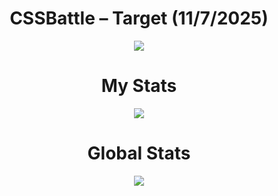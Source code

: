 <h1 align="center">CSSBattle – Target (11/7/2025)</h1>

<p align="center">
  <img src="https://github.com/user-attachments/assets/2db162ab-edae-433d-817d-444699522a55">
</p>

<h1 align="center">My Stats</h1>

<p align="center">
  <img src="https://github.com/user-attachments/assets/70f34508-a90d-4639-9dd5-695ffc94bf88">
</p>

<h1 align="center">Global Stats</h1>

<p align="center">
  <img src="https://github.com/user-attachments/assets/19c627ae-590f-4a8c-843f-ddee04e21140">
</p>
